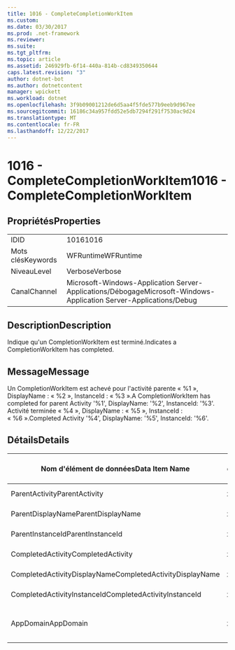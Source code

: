 ```yaml
---
title: 1016 - CompleteCompletionWorkItem
ms.custom: 
ms.date: 03/30/2017
ms.prod: .net-framework
ms.reviewer: 
ms.suite: 
ms.tgt_pltfrm: 
ms.topic: article
ms.assetid: 246929fb-6f14-440a-814b-cd8349350644
caps.latest.revision: "3"
author: dotnet-bot
ms.author: dotnetcontent
manager: wpickett
ms.workload: dotnet
ms.openlocfilehash: 3f9b09001212de6d5aa4f5fde577b9eeb9d967ee
ms.sourcegitcommit: 16186c34a957fdd52e5db7294f291f7530ac9d24
ms.translationtype: MT
ms.contentlocale: fr-FR
ms.lasthandoff: 12/22/2017
---
```

# <a name="1016---completecompletionworkitem"></a><span data-ttu-id="c9954-102">1016 - CompleteCompletionWorkItem</span><span class="sxs-lookup"><span data-stu-id="c9954-102">1016 - CompleteCompletionWorkItem</span></span>
## <a name="properties"></a><span data-ttu-id="c9954-103">Propriétés</span><span class="sxs-lookup"><span data-stu-id="c9954-103">Properties</span></span>  
  
|||  
|-|-|  
|<span data-ttu-id="c9954-104">ID</span><span class="sxs-lookup"><span data-stu-id="c9954-104">ID</span></span>|<span data-ttu-id="c9954-105">1016</span><span class="sxs-lookup"><span data-stu-id="c9954-105">1016</span></span>|  
|<span data-ttu-id="c9954-106">Mots clés</span><span class="sxs-lookup"><span data-stu-id="c9954-106">Keywords</span></span>|<span data-ttu-id="c9954-107">WFRuntime</span><span class="sxs-lookup"><span data-stu-id="c9954-107">WFRuntime</span></span>|  
|<span data-ttu-id="c9954-108">Niveau</span><span class="sxs-lookup"><span data-stu-id="c9954-108">Level</span></span>|<span data-ttu-id="c9954-109">Verbose</span><span class="sxs-lookup"><span data-stu-id="c9954-109">Verbose</span></span>|  
|<span data-ttu-id="c9954-110">Canal</span><span class="sxs-lookup"><span data-stu-id="c9954-110">Channel</span></span>|<span data-ttu-id="c9954-111">Microsoft-Windows-Application Server-Applications/Débogage</span><span class="sxs-lookup"><span data-stu-id="c9954-111">Microsoft-Windows-Application Server-Applications/Debug</span></span>|  
  
## <a name="description"></a><span data-ttu-id="c9954-112">Description</span><span class="sxs-lookup"><span data-stu-id="c9954-112">Description</span></span>  
 <span data-ttu-id="c9954-113">Indique qu'un CompletionWorkItem est terminé.</span><span class="sxs-lookup"><span data-stu-id="c9954-113">Indicates a CompletionWorkItem has completed.</span></span>  
  
## <a name="message"></a><span data-ttu-id="c9954-114">Message</span><span class="sxs-lookup"><span data-stu-id="c9954-114">Message</span></span>  
 <span data-ttu-id="c9954-115">Un CompletionWorkItem est achevé pour l'activité parente « %1 », DisplayName : « %2 », InstanceId : « %3 ».</span><span class="sxs-lookup"><span data-stu-id="c9954-115">A CompletionWorkItem has completed for parent Activity '%1', DisplayName: '%2', InstanceId: '%3'.</span></span> <span data-ttu-id="c9954-116">Activité terminée « %4 », DisplayName : « %5 », InstanceId : « %6 ».</span><span class="sxs-lookup"><span data-stu-id="c9954-116">Completed Activity '%4', DisplayName: '%5', InstanceId: '%6'.</span></span>  
  
## <a name="details"></a><span data-ttu-id="c9954-117">Détails</span><span class="sxs-lookup"><span data-stu-id="c9954-117">Details</span></span>  
  
|<span data-ttu-id="c9954-118">Nom d'élément de données</span><span class="sxs-lookup"><span data-stu-id="c9954-118">Data Item Name</span></span>|<span data-ttu-id="c9954-119">Type d'élément de données</span><span class="sxs-lookup"><span data-stu-id="c9954-119">Data Item Type</span></span>|<span data-ttu-id="c9954-120">Description</span><span class="sxs-lookup"><span data-stu-id="c9954-120">Description</span></span>|  
|--------------------|--------------------|-----------------|  
|<span data-ttu-id="c9954-121">ParentActivity</span><span class="sxs-lookup"><span data-stu-id="c9954-121">ParentActivity</span></span>|<span data-ttu-id="c9954-122">xs:string</span><span class="sxs-lookup"><span data-stu-id="c9954-122">xs:string</span></span>|<span data-ttu-id="c9954-123">Nom de type de l'activité parente.</span><span class="sxs-lookup"><span data-stu-id="c9954-123">The type name of the parent activity.</span></span>|  
|<span data-ttu-id="c9954-124">ParentDisplayName</span><span class="sxs-lookup"><span data-stu-id="c9954-124">ParentDisplayName</span></span>|<span data-ttu-id="c9954-125">xs:string</span><span class="sxs-lookup"><span data-stu-id="c9954-125">xs:string</span></span>|<span data-ttu-id="c9954-126">Nom complet de l'activité parente.</span><span class="sxs-lookup"><span data-stu-id="c9954-126">The display name of the parent activity.</span></span>|  
|<span data-ttu-id="c9954-127">ParentInstanceId</span><span class="sxs-lookup"><span data-stu-id="c9954-127">ParentInstanceId</span></span>|<span data-ttu-id="c9954-128">xs:string</span><span class="sxs-lookup"><span data-stu-id="c9954-128">xs:string</span></span>|<span data-ttu-id="c9954-129">ID d'instance de l'activité parente.</span><span class="sxs-lookup"><span data-stu-id="c9954-129">The instance id of the parent activity.</span></span>|  
|<span data-ttu-id="c9954-130">CompletedActivity</span><span class="sxs-lookup"><span data-stu-id="c9954-130">CompletedActivity</span></span>|<span data-ttu-id="c9954-131">xs:string</span><span class="sxs-lookup"><span data-stu-id="c9954-131">xs:string</span></span>|<span data-ttu-id="c9954-132">Nom de type de l'activité achevée.</span><span class="sxs-lookup"><span data-stu-id="c9954-132">The type name of the completed activity.</span></span>|  
|<span data-ttu-id="c9954-133">CompletedActivityDisplayName</span><span class="sxs-lookup"><span data-stu-id="c9954-133">CompletedActivityDisplayName</span></span>|<span data-ttu-id="c9954-134">xs:string</span><span class="sxs-lookup"><span data-stu-id="c9954-134">xs:string</span></span>|<span data-ttu-id="c9954-135">Nom complet de l'activité achevée.</span><span class="sxs-lookup"><span data-stu-id="c9954-135">The display name of the completed activity.</span></span>|  
|<span data-ttu-id="c9954-136">CompletedActivityInstanceId</span><span class="sxs-lookup"><span data-stu-id="c9954-136">CompletedActivityInstanceId</span></span>|<span data-ttu-id="c9954-137">xs:string</span><span class="sxs-lookup"><span data-stu-id="c9954-137">xs:string</span></span>|<span data-ttu-id="c9954-138">ID d'instance de l'activité achevée.</span><span class="sxs-lookup"><span data-stu-id="c9954-138">The instance id of the completed activity.</span></span>|  
|<span data-ttu-id="c9954-139">AppDomain</span><span class="sxs-lookup"><span data-stu-id="c9954-139">AppDomain</span></span>|<span data-ttu-id="c9954-140">xs:string</span><span class="sxs-lookup"><span data-stu-id="c9954-140">xs:string</span></span>|<span data-ttu-id="c9954-141">Chaîne retournée par AppDomain.CurrentDomain.FriendlyName.</span><span class="sxs-lookup"><span data-stu-id="c9954-141">The string returned by AppDomain.CurrentDomain.FriendlyName.</span></span>|
